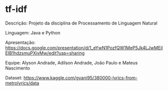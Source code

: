 # tf-idf

Descrição: Projeto da disciplina de Processamento de Linguagem Natural 

Linguagem: Java e Python

Apresentação: https://docs.google.com/presentation/d/1_eYwN1PozfQW1MeP5Jk4LJwMEilEIB1hdzsmuPXivMw/edit?usp=sharing

Equipe: Alyson Andrade, Adilson Andrade, João Paulo e Mateus Nascimento

Dataset: https://www.kaggle.com/gyani95/380000-lyrics-from-metrolyrics/data
